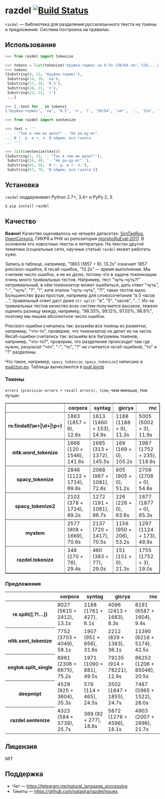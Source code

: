 # razdel [![Build Status](https://travis-ci.org/natasha/razdel.svg?branch=master)](https://travis-ci.org/natasha/razdel)

`razdel` — библиотека для разделения русскоязычного текста на токены и предложения. Система построена на правилах. 

## Использование

```python
>>> from razdel import tokenize

>>> tokens = list(tokenize('Кружка-термос на 0.5л (50/64 см³, 516;...)'))
>>> tokens
[Substring(0, 13, 'Кружка-термос'),
 Substring(14, 16, 'на'),
 Substring(17, 20, '0.5'),
 Substring(20, 21, 'л'),
 Substring(22, 23, '(')
 ...]
 
>>> [_.text for _ in tokens]
['Кружка-термос', 'на', '0.5', 'л', '(', '50/64', 'см³', ',', '516', ';', '...', ')']
```

```python
>>> from razdel import sentenize

>>> text = '''
... - "Так в чем же дело?" - "Не ра-ду-ют".
... И т. д. и т. п. В общем, вся газета
... '''

>>> list(sentenize(text))
[Substring(1, 23, '- "Так в чем же дело?"'),
 Substring(24, 40, '- "Не ра-ду-ют".'),
 Substring(41, 56, 'И т. д. и т. п.'),
 Substring(57, 76, 'В общем, вся газета')]
```

## Установка

`razdel` поддерживает Python 2.7+, 3.4+ и PyPy 2, 3.

```bash
$ pip install razdel
```

## Качество

**Важно!** Качество оценивалось на четырёх датасетах: [SynTagRus](https://github.com/UniversalDependencies/UD_Russian-SynTagRus), [OpenCorpora](http://opencorpora.org), ГИКРЯ и РНК из репозитория [morphoRuEval-2017](https://github.com/dialogue-evaluation/morphoRuEval-2017). В основном это новостных тексты и литература. На текстах другой тематики (социальные сети, научные статьи) `razdel` может работать хуже.

Запись в таблице, например, "1863 (1857 + 6), 13.2s" означает 1857 precision-ошибок, 6 recall-ошибок, "13.2s" — время выполнения. Мы считаем число ошибок, а не их долю, потому что в задаче токенизации очень много тривиальных тестов. Например, тест "чуть-чуть?!" нетривиальный, в нём токенизатор может ошибиться, дать ответ "чуть", "-", "чуть", "?", "!",  хотя эталон "чуть-чуть", "?!", таких тестов мало. Большинство фраз простые, например для словосочетания "в 5 часов ...", правильный ответ даст даже `str.split`: "в", "5", "часов", "...". Из-за тривиальных тестов качество всех систем получается высокое, тяжело оценить разницу между, например, "98.33%, 99.12%, 97.05%, 98.8%", поэтому мы пишем абсолютное число ошибок.

Precision-ошибки считались так: возьмём все токены из разметки, например, "что-то", проверим, что токенизатор не делит их на части. Recall-ошибки считались так: возьмём все биграммы токенов, например, "что-то?", проверим, что разделение происходит там где нужно, результат "что", "-", "то", "?" не считается recall-ошибкой, "то" и "?" разделены.

Что такое, например, `spacy_tokenize`, `spacy_tokenize2` написано в [eval/zoo.py](https://github.com/natasha/razdel/blob/master/razdel/eval/zoo.py). Таблицы вычисляются в [eval.ipynb](https://github.com/natasha/razdel/blob/master/eval.ipynb)

### Токены
`errors (precision errors + recall errors), time`, чем меньше, тем лучше:
<table border="1" class="dataframe">
  <thead>
    <tr style="text-align: right;">
      <th></th>
      <th>corpora</th>
      <th>syntag</th>
      <th>gicrya</th>
      <th>rnc</th>
    </tr>
  </thead>
  <tbody>
    <tr>
      <th>re.findall(\w+|\d+|\p+)</th>
      <td>1863 (1857 + 6), 12.6s</td>
      <td>1613 (1460 + 153), 14.9s</td>
      <td>1188 (1188 + 0), 11.3s</td>
      <td>5005 (5002 + 3), 11.9s</td>
    </tr>
    <tr>
      <th>nltk.word_tokenize</th>
      <td>1666 (120 + 1546), 141.6s</td>
      <td>1685 (313 + 1372), 145.5s</td>
      <td>169 (169 + 0), 105.2s</td>
      <td>1987 (1752 + 235), 118.6s</td>
    </tr>
    <tr>
      <th>spacy_tokenize</th>
      <td>2846 (1122 + 1724), 69.8s</td>
      <td>2068 (987 + 1081), 72.6s</td>
      <td>905 (905 + 0), 51.2s</td>
      <td>2706 (2706 + 0), 54.6s</td>
    </tr>
    <tr>
      <th>spacy_tokenize2</th>
      <td>2102 (378 + 1724), 89.2s</td>
      <td>1272 (191 + 1081), 86.7s</td>
      <td>226 (226 + 0), 63.6s</td>
      <td>1877 (1877 + 0), 65.3s</td>
    </tr>
    <tr>
      <th>mystem</th>
      <td>2577 (908 + 1669), 70.6s</td>
      <td>2137 (720 + 1417), 70.5s</td>
      <td>1156 (950 + 206), 53.2s</td>
      <td>1297 (1124 + 173), 49.9s</td>
    </tr>
    <tr>
      <th>razdel.tokenize</th>
      <td>348 (270 + 78), 29.4s</td>
      <td>460 (383 + 77), 29.0s</td>
      <td>151 (151 + 0), 21.3s</td>
      <td>1755 (1752 + 3), 19.0s</td>
    </tr>
  </tbody>
</table>

### Предложения
<table border="0" class="dataframe">
  <thead>
    <tr style="text-align: right;">
      <th></th>
      <th>corpora</th>
      <th>syntag</th>
      <th>gicrya</th>
      <th>rnc</th>
    </tr>
  </thead>
  <tbody>
    <tr>
      <th>re.split([.?!…])</th>
      <td>8027 (5615 + 2412), 13.1s</td>
      <td>2188 (1761 + 427), 6.1s</td>
      <td>4096 (2413 + 1683), 8.3s</td>
      <td>8191 (6587 + 1604), 9.4s</td>
    </tr>
    <tr>
      <th>nltk.sent_tokenize</th>
      <td>7752 (3703 + 4049), 58.1s</td>
      <td>1907 (951 + 956), 31.6s</td>
      <td>2212 (829 + 1383), 36.1s</td>
      <td>11390 (6216 + 5174), 42.5s</td>
    </tr>
    <tr>
      <th>segtok.split_single</th>
      <td>8981 (2306 + 6675), 75.2s</td>
      <td>1971 (1090 + 881), 49.5s</td>
      <td>79135 (914 + 78221), 12.9s</td>
      <td>86252 (1206 + 85046), 20.5s</td>
    </tr>
    <tr>
      <th>deepmipt</th>
      <td>4529 (925 + 3604), 35.3s</td>
      <td>579 (114 + 465), 24.5s</td>
      <td>3502 (1647 + 1855), 24.7s</td>
      <td>7487 (5965 + 1522), 26.0s</td>
    </tr>
    <tr>
      <th>razdel.sentenize</th>
      <td>4323 (584 + 3739), 25.7s</td>
      <td>369 (92 + 277), 18.6s</td>
      <td>5872 (1276 + 4596), 18.1s</td>
      <td>4903 (2007 + 2896), 21.7s</td>
    </tr>
  </tbody>
</table>

## Лицензия

MIT

## Поддержка

- Чат — https://telegram.me/natural_language_processing
- Тикеты — https://github.com/natasha/razdel/issues

